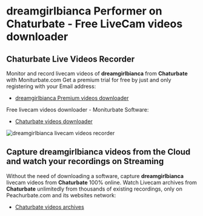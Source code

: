 # dreamgirlbianca Performer on Chaturbate - Free LiveCam videos downloader

## Chaturbate Live Videos Recorder

Monitor and record livecam videos of **dreamgirlbianca** from **Chaturbate** with Moniturbate.com
Get a premium trial for free by just and only registering with your Email address:
* [dreamgirlbianca Premium videos downloader](https://moniturbate.com/request-demo-licence-key.html)

Free livecam videos downloader - Moniturbate Software:
* [Chaturbate videos downloader](https://moniturbate.com/moniturbate-download-software.html)

![dreamgirlbianca livecam videos recorder](https://peachurnet.com/templates/moniturbate-software.png)


## Capture dreamgirlbianca videos from the Cloud and watch your recordings on Streaming

Without the need of downloading a software, capture **dreamgirlbianca** livecam videos from **Chaturbate** 100% online.
Watch Livecam archives from **Chaturbate** unlimitedly from thousands of existing recordings, only on Peachurbate.com and its websites network:
* [Chaturbate videos archives](https://peachurnet.com/)